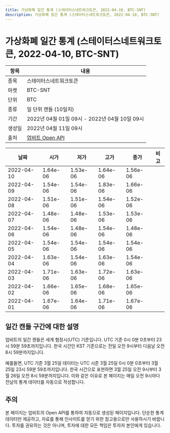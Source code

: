 ```yaml
---
title: 가상화폐 일간 통계 (스테이터스네트워크토큰, 2022-04-10, BTC-SNT)
description: 가상화폐 일간 통계 (스테이터스네트워크토큰, 2022-04-10, BTC-SNT)
---
```



가상화폐 일간 통계 (스테이터스네트워크토큰, 2022-04-10, BTC-SNT)
===

|항목|내용|
|--|--|
|종목|스테이터스네트워크토큰|
|마켓|BTC-SNT|
|단위|BTC|
|종류|일 단위 캔들 (10일치)|
|기간|2022년 04월 01일 09시 - 2022년 04월 10일 09시|
|생성일|2022년 04월 11일 09시|
|출처|[업비트 Open API](https://docs.upbit.com)|


|날짜|시가|저가|고가|종가|비고|
|--|--|--|--|--|--|
|2022-04-10|1.64e-06|1.53e-06|1.64e-06|1.56e-06|    |
|2022-04-09|1.54e-06|1.54e-06|1.83e-06|1.66e-06|    |
|2022-04-08|1.51e-06|1.51e-06|1.54e-06|1.52e-06|    |
|2022-04-07|1.48e-06|1.48e-06|1.53e-06|1.53e-06|    |
|2022-04-06|1.54e-06|1.48e-06|1.54e-06|1.48e-06|    |
|2022-04-05|1.54e-06|1.54e-06|1.54e-06|1.54e-06|    |
|2022-04-04|1.63e-06|1.54e-06|1.63e-06|1.54e-06|    |
|2022-04-03|1.71e-06|1.63e-06|1.72e-06|1.63e-06|    |
|2022-04-02|1.66e-06|1.65e-06|1.68e-06|1.65e-06|    |
|2022-04-01|1.67e-06|1.64e-06|1.71e-06|1.67e-06|    |


일간 캔들 구간에 대한 설명
---


업비트의 일간 캔들은 세계 협정시(UTC) 기준입니다. 
UTC 기준 0시 0분 0초부터 23시 59분 59초까지입니다. 
한국 시간인 KST 기준으로는 전일 오전 9시부터 다음날 오전 8시 59분까지입니다. 


예를들면, UTC 기준 3월 25일 데이터는 UTC 시준 3월 25일 0시 0분 0초부터 3월 25일 23시 59분 59초까지입니다. 
한국 시간으로 표현하면 3월 25일 오전 9시부터 3월 26일 오전 8시 59분까지입니다. 
이와 같은 이유로 본 페이지는 매일 오전 9시마다 전날의 통계 데이터를 자동으로 작성합니다. 


주의
---


본 페이지는 업비트의 Open API를 통하여 자동으로 생성된 페이지입니다. 
단순한 통계 데이터만 제공하고, 자료를 통해 인사이트를 얻기 위한 참고용으로만 사용하시기 바랍니다. 
투자를 권유하는 것은 아니며, 투자에 대한 모든 책임은 투자자 본인에게 있습니다. 
